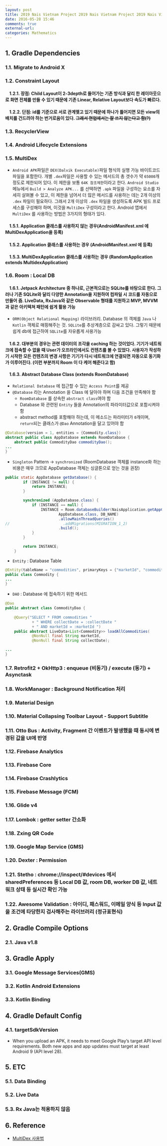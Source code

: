 ```yaml
---
layout: post
title: 2019 Nais Vietnam Project 2019 Nais Vietnam Project 2019 Nais Vietnam Project 2019 Nais Vietnam Project 2019 Nais Vietnam Project 2019 Nais Vietnam Project 2019 Nais Vietnam Project 2019 Nais Vietnam Project 2019 Nais Vietnam Project 2019 Nais Vietnam Project 2019 Nais Vietnam Project 2019 Nais Vietnam Project 2019 Nais Vietnam Project 2019 Nais Vietnam Project 2019 Nais Vietnam Project 2019 Nais Vietnam Project 2019 Nais Vietnam Project 2019 Nais Vietnam Project 2019 Nais Vietnam Project 2019 Nais Vietnam Project 
date: 2016-05-28 15:46
comments: true
external-url:
categories: Mathematics
---
```


## 1. Gradle Dependencies

### 1.1. Migrate to Android X

### 1.2. Constraint Layout

#### &nbsp;&nbsp;&nbsp;&nbsp;1.2.1. 장점: Child Layout이  2-3depth로 들어가는 기존 방식과 달리 한 레이아웃으로 화면 전체를 만들 수 있기 때문에 기존 Linear, Relative Layout보다 속도가 빠르다.

#### &nbsp;&nbsp;&nbsp;&nbsp;1.2.2. 단점: id를 기준으로 서로 관계맺고 있기 때문에 하나가 틀어지면 모든 view의 배치를 건드려야 하는 번거로움이 있다. ~~그래서 현업에서는 잘 쓰지 않는다고 함(?)~~

### 1.3. RecyclerView

### 1.4. Android Lifecycle Extensions

### 1.5. MultiDex
* `Android APK`파일은 `DEX(Dalvik Executable)`파일 형식의 실행 가능 바이트코드 파일을 포함한다. 개별 `.dex`파일은 사용할 수 있는 메서드의 총 갯수가 약 `65000`개 정도로 제한되어 있다. 이 제한을 보통 `64K 참조제한`이라고 한다. `Android Studio` 메뉴에서 `Build > Analyze APK...` 를 선택하면 `.apk` 파일을 구성하는 요소를 자세히 살펴볼 수 있고, 이 제한을 넘어서 더 많은 메서드를 사용하는 데는 2개 이상의 `.dex` 파일이 필요하다. 그래서 2개 이상의 `.dex` 파일을 생성하도록 APK 빌드 프로세스를 구성해야 하며, 이것을 `MultiDex` 구성이라고 한다. Android 앱에서 `MultiDex` 를 사용하는 방법은 3가지의 형태가 있다.

#### &nbsp;&nbsp;&nbsp;&nbsp;1.5.1. Application 클래스를 사용하지 않는 경우(AndroidManifest.xml 에 MultiDexApplication을 등록)

#### &nbsp;&nbsp;&nbsp;&nbsp;1.5.2. Application 클래스를 사용하는 경우 (AndroidManifest.xml 에 <Application> </Application> 등록)

#### &nbsp;&nbsp;&nbsp;&nbsp;1.5.3. MultiDexApplication 클래스를 사용하는 경우 (RandomApplication extends MultidexApplication)

### 1.6. Room : Local DB

#### &nbsp;&nbsp;&nbsp;&nbsp;1.6.1. Jetpack Architecture 중 하나로, 근본적으로는 SQLite를 바탕으로 한다. 그러나 기존 SQLite와 달리 다양한 Annotation을 지원하여 컴파일 시 코드를 자동으로 만들어 줌. LiveData, RxJava와 같은 Observable 형태를 지원하고 MVP, MVVM 과 같은 아키텍쳐 패턴에 쉽게 활용 가능
* `ORM(Object Relational Mapping)` 라이브러리. Database 의 객체를 `Java` 나 `Kotlin` 객체로 매핑해주는 것. `SQLite`를 추상계층으로 감싸고 있다. 그렇기 때문에 쉽게 db에 접근하여 `SQLite`를 자유롭게 사용가능

#### &nbsp;&nbsp;&nbsp;&nbsp;1.6.2. 대부분의 경우는 관련 데이터의 조각을 caching 하는 것이었다. 기기가 네트워크에 접속할 수 없을 때 User가 오프라인에서도 컨텐츠를 볼 수 있었다. 사용자가 작성하기 시작한 모든 컨텐츠의 변경 사항은 기기가 다시 네트워크에 연결되면 자동으로 동기화가 이루어진다. (이런 부분까지 Room 이 다 케어 해준다고 함)

#### &nbsp;&nbsp;&nbsp;&nbsp;1.6.3. Abstract Database Class (extends RoomDatabase)
* `Relational Database` 에 접근할 수 있는 `Access Point`를 제공
* `@Database` 라는 Annotation 을 Class 에 달아야 하며 다음 조건을 만족해야 함
	* `RoomDatabase` 를 상속한 `abstract class`여야 함
	* Database 와 관련된 `Entity` 들을 Annotation의 파라미터값으로 포함시켜야함 
	*  abstract method를 포함해야 하는데, 이 메소드는 파라미터가 `0`개이며, `return`되는 클래스가 `@Dao` Annotation을 달고 있어야 함

```java
@Database(version = 1, entities = {Commodity.class})
abstract public class AppDatabase extends RoomDatabase {
	abstract public CommodityDao commodityDao();
...
}
```
* `Singleton` Pattern -> `synchronized` (RoomDatabase 객체를 instance화 하는 비용은 매우 크므로 AppDatabase 객체는 싱글톤으로 얻는 것을 권장)
```java
public static AppDatabase getDatabase() {
        if (INSTANCE != null) {
            return INSTANCE;
        }

        synchronized (AppDatabase.class) {
            if (INSTANCE == null) {
                INSTANCE = Room.databaseBuilder(NaisApplication.getAppContext(),
                        AppDatabase.class, DB_NAME)
                        .allowMainThreadQueries()
//                        .addMigrations(MIGRATION_1_2)
                        .build();
            }
        }

        return INSTANCE;
    }
```
* `Entity` : Database Table
```java
@Entity(tableName = "commodities", primaryKeys = {"marketId", "commodityId", "collectDate"})
public class Commodity {
...
}
```
* `DAO` : Database 에 접속하기 위한 메서드
```java
@Dao
public abstract class CommodityDao {
   
    @Query("SELECT * FROM commodities "
            + " WHERE collectDate = :collectDate "
            + " AND marketId = :marketId ")
    public abstract LiveData<List<Commodity>> loadAllCommodities(
            @NonNull final String marketId,
            @NonNull final String collectDate);

...
}

```
### 1.7. Retrofit2 + OkHttp3 : enqueue (비동기) / execute (동기) + Asynctask
### 1.8. WorkManager : Background Notification 처리
### 1.9. Material Design
### 1.10. Material Collapsing Toolbar Layout - Support Subtitle
### 1.11. Otto Bus : Activity, Fragment 간 이벤트가 발생했을 때 동시에 변경된 값을 UI에 반영
### 1.12. Firebase Analytics
### 1.13. Firebase Core
### 1.14. Firebase Crashlytics
### 1.15. Firebase Message (FCM)
### 1.16. Glide v4
### 1.17. Lombok : getter setter 간소화
### 1.18. Zxing QR Code
### 1.19. Google Map Service (GMS)
### 1.20. Dexter : Permission
### 1.21. Stetho : chrome://inspect/#devices 에서 sharedPreferences 등 Local DB 값, room DB, worker DB 값, 네트워크 상태 등 실시간 확인 가능
### 1.22. Awesome Validation : 아이디, 패스워드, 이메일 양식 등 Input 값을 조건에 타당한지 검사해주는 라이브러리 (정규표현식)

## 2. Gradle Compile Options
### 2.1. Java v1.8

## 3. Gradle Apply
### 3.1. Google Message Services(GMS)
### 3.2. Kotlin Android Extensions
### 3.3. Kotlin Binding

## 4. Gradle Default Config
### 4.1. targetSdkVersion
* When you upload an APK, it needs to meet Google Play’s target API level requirements. Both new apps and app updates must target at least Android 9 (API level 28).

## 5. ETC
### 5.1. Data Binding
### 5.2. Live Data
### 5.3. Rx Java는 적용하지 않음

## 6. Reference
* [MultiDex 사용법](http://sjava.net/2016/12/%EB%A9%80%ED%8B%B0-dex-%EC%82%AC%EC%9A%A9%ED%95%98%EA%B8%B0/)
